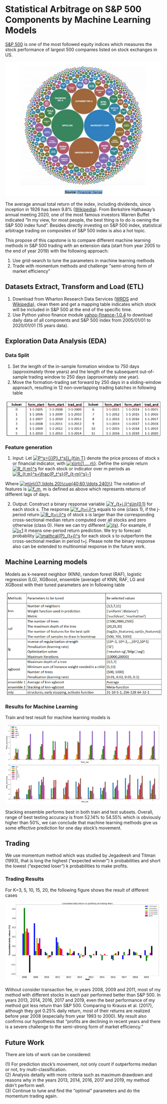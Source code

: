 Statistical Arbitrage on S&P 500 Components by Machine Learning Models
======================================================================

[S&P 500](https://finance.yahoo.com/quote/%5EGSPC/) is one of the most followed equity indices which measures the stock performance of largest 500 companies listed on stock exchanges in US. 

![Figure3](https://github.com/jiaqixu/Springboard/blob/master/Capstone/Capstone1/Figure/Figure3.png)

The average annual total return of the index, including dividends, since inception in 1926 has been 9.8% ([Wikipedia](https://en.wikipedia.org/wiki/S%26P_500)). 
From Berkshire Hathaway’s annual meeting 2020, one of the most famous investors Warren Buffet indicated “In my view, for most people,
the best thing is to do is owning the S&P 500 index fund”. Besides directly investing on S&P 500 index, statistical arbitrage trading 
on composites of S&P 500 index is also a hot topic.

This propose of this capstone is to compare different machine learning methods in S&P 500 trading with an extension data (start from year 2005 to the end of year 2019) 
with the following approach:

1. Use grid-search to tune the parameters in machine learning methods
2. Trade with momentum methods and challenge "semi-strong form of market efficiency"

Datasets Extract, Transform and Load (ETL)
------------------------------------------
1. Download from Wharton Research Data Services ([WRDS]( https://wrds-www.wharton.upenn.edu/) and [Wikipedia](https://en.wikipedia.org/wiki/List_of_S%26P_500_companies)), 
clean them and get a mapping table indicates which stock will be included in S&P 500 at the end of the specific time.
2. Use Python yahoo finance module [yahoo-finance-1.0.4](https://pypi.org/project/yahoo-finance-pynterface/) to download daily data of 
all components and S&P 500 index from 2005/01/01 to 2020/01/01 (15 years data).

Exploration Data Analysis (EDA)
-------------------------------

### Data Split

1. Set the length of the in-sample formation window to 750 days (approximately three years) and the length of the subsequent
out-of-sample trading window to 250 days (approximately one year).
2. Move the formation-trading set forward by 250 days in a sliding-window approach, resulting in 12 non-overlapping trading batches in following table

![Table 1](https://github.com/jiaqixu/Springboard/blob/master/Capstone/Capstone1/Figure/Table1.png)

### Feature generation 

1. Input: 
Let <a href="https://www.codecogs.com/eqnedit.php?latex=P^s={{(P}_t^s)}_{t\in&space;T}" target="_blank"><img src="https://latex.codecogs.com/gif.latex?P^s={{(P}_t^s)}_{t\in&space;T}" title="P^s={{(P}_t^s)}_{t\in T}" /></a> denote the price process of stock s or financial indicator, with <a href="https://www.codecogs.com/eqnedit.php?latex=s\in\{1,...,n\}" target="_blank"><img src="https://latex.codecogs.com/gif.latex?s\in\{1,...,n\}" title="s\in\{1,...,n\}" /></a>. Define the simple return <a href="https://www.codecogs.com/eqnedit.php?latex=R_{t,m}^s" target="_blank"><img src="https://latex.codecogs.com/gif.latex?R_{t,m}^s" title="R_{t,m}^s" /></a> for each stock or indicator over m periods as 
<a href="https://www.codecogs.com/eqnedit.php?latex=R_{t,m}^s=\frac{P_t^s}{P_{t-m}^s}-1" target="_blank"><img src="https://latex.codecogs.com/gif.latex?R_{t,m}^s=\frac{P_t^s}{P_{t-m}^s}-1" title="R_{t,m}^s=\frac{P_t^s}{P_{t-m}^s}-1" /></a>

Where <a href="https://www.codecogs.com/eqnedit.php?latex=m\in\{{1,\ldots,20}\cup{40,60,\ldots,240}\}" target="_blank"><img src="https://latex.codecogs.com/gif.latex?m\in\{{1,\ldots,20}\cup{40,60,\ldots,240}\}" title="m\in\{{1,\ldots,20}\cup{40,60,\ldots,240}\}" /></a>
The notation of features is <a href="https://www.codecogs.com/eqnedit.php?latex=f_m" target="_blank"><img src="https://latex.codecogs.com/gif.latex?f_m" title="f_m" /></a>, m is defined as above which represents returns of different lags of days.

2. Output: 
Construct a binary response variable <a href="https://www.codecogs.com/eqnedit.php?latex=Y_{t&plus;j,j}^s\in{0,1}" target="_blank"><img src="https://latex.codecogs.com/gif.latex?Y_{t&plus;j,j}^s\in{0,1}" title="Y_{t+j,j}^s\in{0,1}" /></a> for each stock s. The response <a href="https://www.codecogs.com/eqnedit.php?latex=Y_{t&plus;j,j}^s" target="_blank"><img src="https://latex.codecogs.com/gif.latex?Y_{t&plus;j,j}^s" title="Y_{t+j,j}^s" /></a> equals to one (class 1), if the j-period return <a href="https://www.codecogs.com/eqnedit.php?latex=R_{t&plus;j,j}^s" target="_blank"><img src="https://latex.codecogs.com/gif.latex?R_{t&plus;j,j}^s" title="R_{t+j,j}^s" /></a> of stock s is larger than the corresponding cross-sectional median return computed over all stocks and zero otherwise (class 0). Here we can try different <a href="https://www.codecogs.com/eqnedit.php?latex=j(s)" target="_blank"><img src="https://latex.codecogs.com/gif.latex?j(s)" title="j(s)" /></a>. For example, if <a href="https://www.codecogs.com/eqnedit.php?latex=j=1" target="_blank"><img src="https://latex.codecogs.com/gif.latex?j=1" title="j=1" /></a> it means one-period return prediction. We try to forecast probability <a href="https://www.codecogs.com/eqnedit.php?latex=\mathcal{P}_{t&plus;j}^s" target="_blank"><img src="https://latex.codecogs.com/gif.latex?\mathcal{P}_{t&plus;j}^s" title="\mathcal{P}_{t+j}^s" /></a> for each stock s to outperform the cross-sectional median in period t+j. Please note the binary response also can be extended to multinomial response in the future work.


Machine Learning models
-----------------------
Models as k-nearest neighbor (KNN), random forest (RAF), logistic regression (LG), XGBoost, ensemble (average) of KNN, RAF, LG and XGBoost with their tuned parameters are in following table

![Table 2](https://github.com/jiaqixu/Springboard/blob/master/Capstone/Capstone1/Figure/Table2.png)

### Results for Machine Learning

Train and test result for machine learning models is

![Figure 1](https://github.com/jiaqixu/Springboard/blob/master/Capstone/Capstone1/Figure/Figure1.png)

Stacking ensemble performs best in both train and test subsets. Overall, range of best testing accuracy is from 52.14% to 54.55% which is obviously higher than 50%, we can conclude that machine learning methods give us some effective prediction for one day stock’s movement. 

Trading
-------
We use momentum method which was studied by Jegadeesh and Titman (1993), that is long the highest (“expected winner”) k probabilities and short the lowest (“expected loser”) k probabilities to make profits. 

### Trading Results

For K=3, 5, 10, 15, 20, the following figure shows the result of different cases

![Figure 2](https://github.com/jiaqixu/Springboard/blob/master/Capstone/Capstone1/Figure/Figure2.png)

Without consider transaction fee, in years 2008, 2009 and 2011, most of my method with different stocks in each pair performed better than S&P 500. In years 2013, 2014, 2016, 2017 and 2019, even the best performance of my method got less return than S&P 500. Comparing to Krauss et al. (2017), although they got 0.25% daily return, most of their returns are realized before year 2008 (especially from year 1993 to 2000). My result also confirms our hypothesis that “profits are declining in recent years and there is a severe challenge to the semi-strong form of market efficiency.”

Future Work
-----------
There are lots of work can be considered:

(1) For prediction stock’s movement, not only count if outperforms median or not, try multi-classification.\
(2) Analysis detailly with more criteria such as maximum drawdown and reasons why in the years 2013, 2014, 2016, 2017 and 2019, my method didn’t perform well.\
(3) Continue to tune and find the “optimal” parameters and do the momentum trading again.
